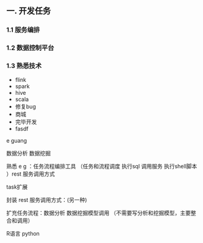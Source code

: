 ## 一. 开发任务


### 1.1 服务编排  


### 1.2 数据控制平台

### 1.3 熟悉技术



 - flink 
 - spark  
 - hive
 - scala
 - 修复bug
 - 商城
 - 完毕开发
 - fasdf



e  guang 

数据分析  数据挖掘 

熟悉 e g ：任务流程编排工具  （任务和流程调度  执行sql 调用服务 执行shell脚本 ）rest 服务调用方式

task扩展

封装 rest 服务调用方式：(另一种)

扩充任务流程：数据分析 数据挖掘模型调用 （不需要写分析和挖掘模型，主要整合和调用）



R语言  python 



